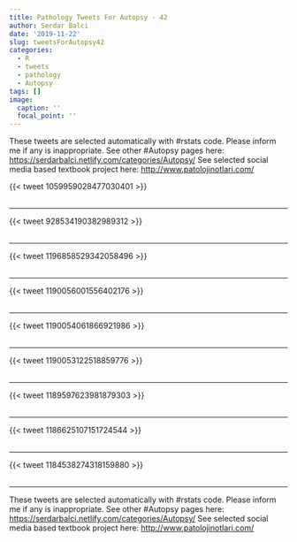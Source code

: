 ```yaml
---
title: Pathology Tweets For Autopsy - 42
author: Serdar Balci
date: '2019-11-22'
slug: tweetsForAutopsy42
categories:
  - R
  - tweets
  - pathology
  - Autopsy
tags: []
image:
  caption: ''
  focal_point: ''
---
```



These tweets are selected automatically with #rstats code. Please inform me if any is inappropriate.
See other #Autopsy pages here: https://serdarbalci.netlify.com/categories/Autopsy/ 
See selected social media based textbook project here: http://www.patolojinotlari.com/

{{< tweet 1059959028477030401 >}}
<br>
<br>
<hr>
{{< tweet 928534190382989312 >}}
<br>
<br>
<hr>
{{< tweet 1196858529342058496 >}}
<br>
<br>
<hr>
{{< tweet 1190056001556402176 >}}
<br>
<br>
<hr>
{{< tweet 1190054061866921986 >}}
<br>
<br>
<hr>
{{< tweet 1190053122518859776 >}}
<br>
<br>
<hr>
{{< tweet 1189597623981879303 >}}
<br>
<br>
<hr>
{{< tweet 1186625107151724544 >}}
<br>
<br>
<hr>
{{< tweet 1184538274318159880 >}}
<br>
<br>
<hr>


These tweets are selected automatically with #rstats code. Please inform me if any is inappropriate.
See other #Autopsy pages here: https://serdarbalci.netlify.com/categories/Autopsy/ 
See selected social media based textbook project here: http://www.patolojinotlari.com/
